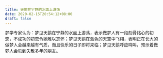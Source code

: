 ```yaml
---
title: 天鹅在宁静的水面上游荡
date: 2020-02-15T20:54:12+08:00
draft: false
---
```


梦学专家认为：梦见天鹅在宁静的水面上游荡，表示做梦人有一段刻骨铭心的初恋，不成功的初恋令她难以忘怀；梦见天鹅在蓝色的天空中飞翔，表明正在长大的做梦人会越来越有气质，而且快乐的日子即将来临；梦见天鹅呼应鸣叫，预示着做梦人会见到失散多年的朋友。